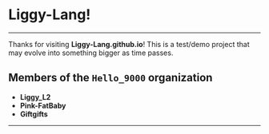 # Liggy-Lang!

---

Thanks for visiting **Liggy-Lang.github.io**! This is a test/demo project that may evolve into something bigger as time passes.

## Members of the `Hello_9000` organization

- **Liggy_L2**
- **Pink-FatBaby**
- **Giftgifts**

---
